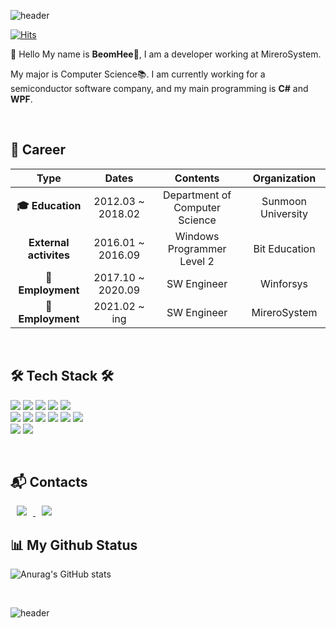 ![header](https://capsule-render.vercel.app/api?type=wave&color=gradient&height=250&text=BeomBeomJoJo👋&fontSize=40)

[![Hits](https://hits.seeyoufarm.com/api/count/incr/badge.svg?url=https%3A%2F%2Fgithub.com%2FJoBeomHee&count_bg=%2379C83D&title_bg=%23555555&icon=&icon_color=%23E7E7E7&title=hits&edge_flat=false)](https://hits.seeyoufarm.com)

👋 Hello My name is **BeomHee🧑**, I am a developer working at MireroSystem.

My major is Computer Science📚. I am currently working for a semiconductor software company, and my main programming is **C#** and **WPF**.

<br/>

## **💜 Career**
| **Type**   |      **Dates**      |  **Contents** |  **Organization** |
|:----------:|:-------------:|:------:|:------:|
| **🎓 Education** |  2012.03 ~ 2018.02 | Department of Computer Science | Sunmoon University |
| **External activites** |    2016.01 ~ 2016.09   |   Windows Programmer Level 2  | Bit Education |
| **🏢Employment** |    2017.10 ~ 2020.09   |   SW Engineer  | Winforsys |
| **🏢Employment** |    2021.02 ~ ing   |   SW Engineer  | MireroSystem |

<br/>

## **🛠 Tech Stack 🛠**
<img src="https://img.shields.io/badge/Csharp-blue?logo=C Sharp&logoColor=white"/></a>
<img src="https://img.shields.io/badge/Python-3766AB?style=flat-square&logo=Python&logoColor=white"/></a>
<img src="https://img.shields.io/badge/TensorFlow-yellow?style=flat-square&logo=TensorFlow&logoColor=FF6F00"/></a>
<img src="https://img.shields.io/badge/Keras-red?style=flat-square&logo=Keras&logoColor=#D00000"/></a>
<img src="https://img.shields.io/badge/Oracle-red?style=flat-square&logo=Oracle&logoColor=#F80000"/></a> <br/>
<img src="https://img.shields.io/badge/MySQL-yellow?style=flat-square&logo=MySQL&logoColor=#4479A1"/></a>
<img src="https://img.shields.io/badge/Docker-Black?style=flat-square&logo=Docker&logoColor=#2496ED"/></a>
<img src="https://img.shields.io/badge/Git-blue?style=flat-square&logo=Git&logoColor=#F05032"/></a>
<img src="https://img.shields.io/badge/GitHub-blue?style=flat-square&logo=GitHub&logoColor=#181717"/></a>
<img src="https://img.shields.io/badge/GitLab-blue?style=flat-square&logo=GitLab&logoColor=#FCA121"/></a>
<img src="https://img.shields.io/badge/DevExpress-green?style=flat-square&logo=DevExpress&logoColor=#FF7200"/></a> <br/>
<img src="https://img.shields.io/badge/Visual Studio-purple?style=flat-square&logo=Visual Studio&logoColor=#5C2D91"/></a>
<img src="https://img.shields.io/badge/Visual Studio Code-blue?style=flat-square&logo=Visual Studio Code&logoColor=#007ACC"/></a>

<br/>

## **📬 Contacts**
<a href="https://www.instagram.com/beombeomjojo/">
    <img 
        src="http://img.shields.io/badge/-Instagram-black?style=flat&logo=Instagram&link=https://instagram.com/alpox.dev/"
        style="height : auto; margin-left : 10px; margin-right : 10px;"/>
</a>
<a href="https://afsdzvcx123.tistory.com/">
    <img 
        src="http://img.shields.io/badge/-Tech%20Blog-655ced?style=flat&logo=github&link=https://alpox.kr"
        style="height : auto; margin-left : 10px; margin-right : 10px;"/>
</a>

<br/>


## **📊 My Github Status**

![Anurag's GitHub stats](https://github-readme-stats.vercel.app/api?username=JoBeomHee&show_icons=true&theme=radical)

<br/>

![header](https://capsule-render.vercel.app/api?type=wave&section=footer&color=gradient)

